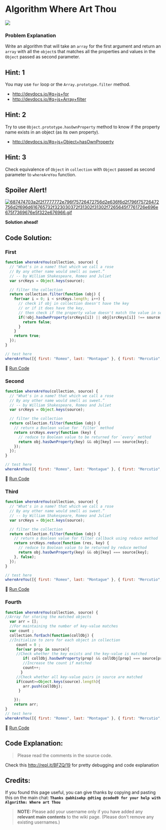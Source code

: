 # Algorithm Where Art Thou

![](http://i.imgur.com/IUY2p6Y.jpg)

### Problem Explanation

Write an algorithm that will take an `array` for the first argument and return an `array` with all the `object`s that matches all the properties and values in the `Object` passed as second parameter.

## Hint: 1

You may use `for` loop or the `Array.prototype.filter` method.

- <http://devdocs.io/#q=js+for>
- <http://devdocs.io/#q=js+Array+filter>

## Hint: 2

Try to use `Object.prototype.hasOwnProperty` method to know if the property name exists in an object (as its own property).

- <http://devdocs.io/#q=js+Object+hasOwnProperty>

## Hint: 3

Check equivalence of `Object` in `collection` with `Object` passed as second parameter to `whereAreYou` function.

## Spoiler Alert!

[![687474703a2f2f7777772e796f75726472756d2e636f6d2f796f75726472756d2f696d616765732f323030372f31302f31302f7265645f7761726e696e675f7369676e5f322e676966.gif](https://files.gitter.im/FreeCodeCamp/Wiki/nlOm/thumb/687474703a2f2f7777772e796f75726472756d2e636f6d2f796f75726472756d2f696d616765732f323030372f31302f31302f7265645f7761726e696e675f7369676e5f322e676966.gif)](https://files.gitter.im/FreeCodeCamp/Wiki/nlOm/687474703a2f2f7777772e796f75726472756d2e636f6d2f796f75726472756d2f696d616765732f323030372f31302f31302f7265645f7761726e696e675f7369676e5f322e676966.gif)

**Solution ahead!**

## Code Solution:

### First

```javascript
function whereAreYou(collection, source) {
  // "What's in a name? that which we call a rose
  // By any other name would smell as sweet.”
  // -- by William Shakespeare, Romeo and Juliet
  var srcKeys = Object.keys(source);

  // filter the collection
  return collection.filter(function (obj) {
    for(var i = 0; i < srcKeys.length; i++) {
      // check if obj in collection doesn't have the key
      // or if it does have the key,
      // then check if the property value doesn't match the value in source
      if(!obj.hasOwnProperty(srcKeys[i]) || obj[srcKeys[i]] !== source[srcKeys[i]]) {
        return false;
      }
    }
    return true;
  });
}

// test here
whereAreYou([{ first: "Romeo", last: "Montague" }, { first: "Mercutio", last: null }, { first: "Tybalt", last: "Capulet" }], { last: "Capulet" });
```

:rocket: [Run Code](https://repl.it/CLmh/0)

### Second

```javascript
function whereAreYou(collection, source) {
  // "What's in a name? that which we call a rose
  // By any other name would smell as sweet.”
  // -- by William Shakespeare, Romeo and Juliet
  var srcKeys = Object.keys(source);

  // filter the collection
  return collection.filter(function (obj) {
    // return a Boolean value for `filter` method
    return srcKeys.every(function (key) {
      // reduce to Boolean value to be returned for `every` method
      return obj.hasOwnProperty(key) && obj[key] === source[key];
    });
  });
}

// test here
whereAreYou([{ first: "Romeo", last: "Montague" }, { first: "Mercutio", last: null }, { first: "Tybalt", last: "Capulet" }], { last: "Capulet" });
```

:rocket: [Run Code](https://repl.it/CLmi/0)

### Third

```javascript
function whereAreYou(collection, source) {
  // "What's in a name? that which we call a rose
  // By any other name would smell as sweet.”
  // -- by William Shakespeare, Romeo and Juliet
  var srcKeys = Object.keys(source);

  // filter the collection
  return collection.filter(function (obj) {
    // return a Boolean value for filter callback using reduce method
    return srcKeys.reduce(function (res, key) {
      // reduce to Boolean value to be returned by reduce method
      return obj.hasOwnProperty(key) && obj[key] === source[key];
    }, false);
  });
}

// test here
whereAreYou([{ first: "Romeo", last: "Montague" }, { first: "Mercutio", last: null }, { first: "Tybalt", last: "Capulet" }], { last: "Capulet" });
```

:rocket: [Run Code](https://repl.it/CLmj/0)

### Fourth

```javascript
function whereAreYou(collection, source) {
//Array for storing the matched objects
  var arr = [];
  //For maintaining the number of key-value matches
  var count ;
  collection.forEach(function(collObj) { 
  //Initialize to zero for each object in collection
     count = 0 ; 
     for(var prop in source){
     //Check whether the key exists and the key-value is matched
        if( collObj.hasOwnProperty(prop) && collObj[prop] === source[prop])
        //Increase the count if matched
        count++; 
       }
     //Check whether all key-value pairs in source are matched
     if(count>=Object.keys(source).length){ 
        arr.push(collObj);
      }

    });
    return arr;
}
// test here
whereAreYou([{ first: "Romeo", last: "Montague" }, { first: "Mercutio", last: null }, { first: "Tybalt", last: "Capulet" }], { last: "Capulet" });
```

:rocket: [Run Code](https://repl.it/CLml/0)

## Code Explanation:

> Please read the comments in the source code.

Check this <http://repl.it/BFZQ/19> for pretty debugging and code explanation

## Credits:

If you found this page useful, you can give thanks by copying and pasting this on the main chat: **`Thanks @abhisekp @dting @coded9 for your help with Algorithm: Where art Thou`**

> **NOTE:** Please add your username only if you have added any **relevant main contents** to the wiki page. (Please don't remove any existing usernames.)
